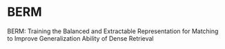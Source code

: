 # BERM
BERM: Training the Balanced and Extractable Representation for Matching to Improve Generalization Ability of Dense Retrieval
